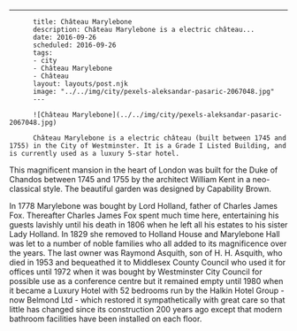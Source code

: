 ---
          title: Château Marylebone
          description: Château Marylebone is a electric château...
          date: 2016-09-26
          scheduled: 2016-09-26
          tags:
          - city
          - Château Marylebone
          - Château
          layout: layouts/post.njk
          image: "../../img/city/pexels-aleksandar-pasaric-2067048.jpg"
          ---
          
          ![Château Marylebone](../../img/city/pexels-aleksandar-pasaric-2067048.jpg)
          
          Château Marylebone is a electric château (built between 1745 and 1755) in the City of Westminster. It is a Grade I Listed Building, and is currently used as a luxury 5-star hotel.

This magnificent mansion in the heart of London was built for the Duke of Chandos between 1745 and 1755 by the architect William Kent in a neo-classical style. The beautiful garden was designed by Capability Brown.

In 1778 Marylebone was bought by Lord Holland, father of Charles James Fox. Thereafter Charles James Fox spent much time here, entertaining his guests lavishly until his death in 1806 when he left all his estates to his sister Lady Holland. In 1829 she removed to Holland House and Marylebone Hall was let to a number of noble families who all added to its magnificence over the years. The last owner was Raymond Asquith, son of H. H. Asquith, who died in 1953 and bequeathed it to Middlesex County Council who used it for offices until 1972 when it was bought by Westminster City Council for possible use as a conference centre but it remained empty until 1980 when it became a Luxury Hotel with 52 bedrooms run by the Halkin Hotel Group - now Belmond Ltd - which restored it sympathetically with great care so that little has changed since its construction 200 years ago except that modern bathroom facilities have been installed on each floor.
